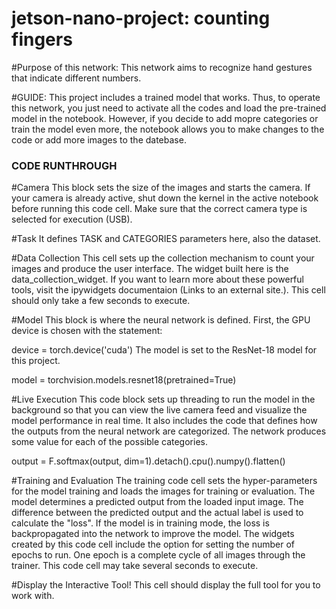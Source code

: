 # jetson-nano-project: counting fingers

#Purpose of this network: This network aims to recognize hand gestures that indicate different numbers.

#GUIDE:
This project includes a trained model that works. Thus, to operate this network, you just need to activate all the codes and load the pre-trained model in the notebook. However, if you decide to add mopre categories or train the model even more, the notebook allows you to make changes to the code or add more images to the datebase.

### CODE RUNTHROUGH ###

#Camera
This block sets the size of the images and starts the camera. If your camera is already active, shut down the kernel in the active notebook before running this code cell. Make sure that the correct camera type is selected for execution (USB). 

#Task
It defines TASK and CATEGORIES parameters here, also the dataset. 

#Data Collection
This cell sets up the collection mechanism to count your images and produce the user interface. The widget built here is the data_collection_widget. If you want to learn more about these powerful tools, visit the ipywidgets documentaion (Links to an external site.). This cell should only take a few seconds to execute.

#Model
This block is where the neural network is defined. First, the GPU device is chosen with the statement:

device = torch.device('cuda')
The model is set to the ResNet-18 model for this project. 

model = torchvision.models.resnet18(pretrained=True)

#Live Execution
This code block sets up threading to run the model in the background so that you can view the live camera feed and visualize the model performance in real time. It also includes the code that defines how the outputs from the neural network are categorized. The network produces some value for each of the possible categories. 

output = F.softmax(output, dim=1).detach().cpu().numpy().flatten()


#Training and Evaluation
The training code cell sets the hyper-parameters for the model training and loads the images for training or evaluation. The model determines a predicted output from the loaded input image. The difference between the predicted output and the actual label is used to calculate the "loss". If the model is in training mode, the loss is backpropagated into the network to improve the model. The widgets created by this code cell include the option for setting the number of epochs to run. One epoch is a complete cycle of all images through the trainer. This code cell may take several seconds to execute.


#Display the Interactive Tool!
This cell should display the full tool for you to work with. 
